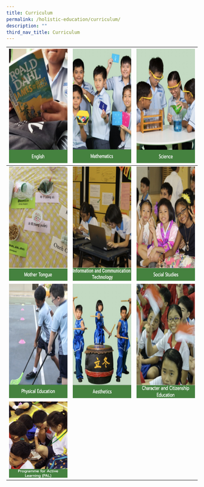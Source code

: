 ```yaml
---
title: Curriculum
permalink: /holistic-education/curriculum/
description: ""
third_nav_title: Curriculum
---
```

<table>
<thead>
  <tr>
    <th><a rel="noopener noreferrer" href="/holistic-education/curriculum/english-language"><img height="300" width="400" alt="English" src="/images/Curriculum/Menu%20Grid/English.jpg">
    </a></th><th><a rel="noopener noreferrer" href="/holistic-education/curriculum/mathematics"><img height="300" width="400" alt="Mathematics" src="/images/Curriculum/Menu%20Grid/Mathematics.jpg">
    </a></th><th><a rel="noopener noreferrer" href="/holistic-education/curriculum/science"><img height="300" width="400" alt="Science" src="/images/Curriculum/Menu%20Grid/Science.jpg">
</a></th></tr></thead><tbody>
  <tr>
    <td><a rel="noopener noreferrer" href="/holistic-education/curriculum/mother-tongue"><img height="300" width="400" alt="Mother Tongue" src="/images/Curriculum/Menu%20Grid/Mother%20Tongue.jpg">
    </a></td><td><a rel="noopener noreferrer"  href="/holistic-education/curriculum/ict"><img height="300" width="400" alt="Information Technology" src="/images/Curriculum/Menu%20Grid/ICT.jpg">
    </a></td><td><a rel="noopener noreferrer" href="/holistic-education/curriculum/social-studies"><img height="300" width="400" alt="Social Studies" src="/images/Curriculum/Menu%20Grid/Social%20Studies.jpg">
  </a></td></tr><tr>
    <td><a rel="noopener noreferrer" href="/holistic-education/curriculum/physical-education"><img height="300" width="400" alt="Physical Education" src="/images/Curriculum/Menu%20Grid/Physical%20Education.jpg">
    </a></td><td><a rel="noopener noreferrer" href="/holistic-education/curriculum/aesthetics"><img height="300" width="400" alt="Aesthetics" src="/images/Curriculum/Menu%20Grid/Aesthetics.jpg">
    </a></td><td><a rel="noopener noreferrer" href="/holistic-education/curriculum/character-and-citizenship-education"><img height="300" width="400" alt="Character and Citizenship Education" src="/images/Curriculum/Menu%20Grid/CCE.jpg">
  </a></td></tr><tr>
    <td><a rel="noopener noreferrer" href="/holistic-education/curriculum/programme-for-active-learning-pal"><img height="200" width="300" alt="Programme for Active Learning" src="/images/Curriculum/Menu%20Grid/Programme%20for%20Active%20Learning.jpg"></a></td></tr></tbody></table>